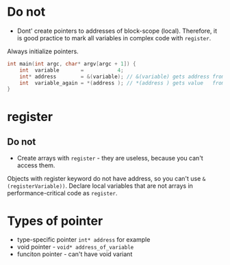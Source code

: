 #                  Do not

- Dont' create pointers to addresses of block-scope (local). Therefore, it is good practice to mark all variables in complex code with `register`.

Always initialize pointers. 

```C
int main(int argc, char* argv[argc + 1]) {
    int  variable       =           4;
    int* address        = &(variable); // &(variable) gets address from variable
    int  variable_again = *(address ); // *(address ) gets value   from address
}
```

#                  register

##                 Do not

- Create arrays with `register` - they are useless, because you can't access them.

Objects with register keyword do not have address, so you can't use `&(registerVariable))`.
Declare local variables that are not arrays in performance-critical code as `register`. 

#                  Types of pointer

- type-specific pointer `int* address` for example
- void pointer - `void* address_of_variable`
- funciton pointer - can't have void variant